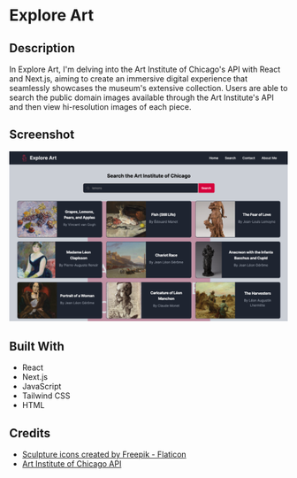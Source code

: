 # Explore Art

## Description

In Explore Art, I'm delving into the Art Institute of Chicago's API with React and Next.js, aiming to create an immersive digital experience that seamlessly showcases the museum's extensive collection. Users are able to search the public domain images available through the Art Institute's API and then view hi-resolution images of each piece.

## Screenshot

![Screenshot of search page](public/search_page_screenshot.png)

## Built With

- React
- Next.js
- JavaScript
- Tailwind CSS
- HTML

## Credits

- [Sculpture icons created by Freepik - Flaticon](https://www.flaticon.com/free-icons/sculpture)
- [Art Institute of Chicago API](https://api.artic.edu/docs/#introduction)
  